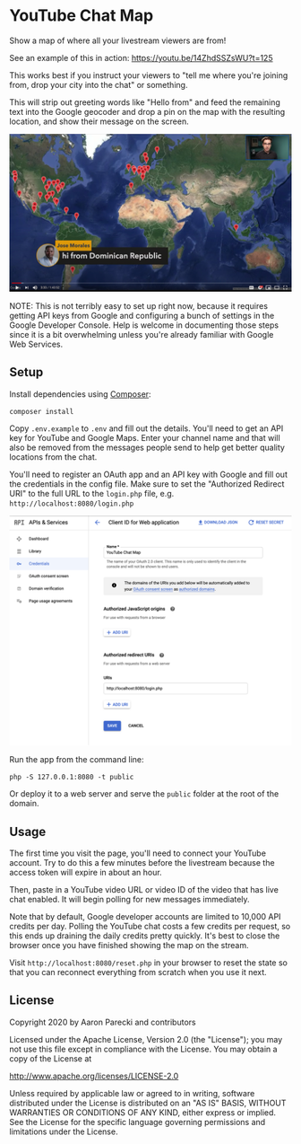 YouTube Chat Map
================

Show a map of where all your livestream viewers are from!

See an example of this in action: https://youtu.be/14ZhdSSZsWU?t=125

This works best if you instruct your viewers to "tell me where you're joining from, drop your city into the chat" or something.

This will strip out greeting words like "Hello from" and feed the remaining text into the Google geocoder and drop a pin on the map with the resulting location, and show their message on the screen.

![Map](map.jpg)

NOTE: This is not terribly easy to set up right now, because it requires getting API keys from Google and configuring a bunch of settings in the Google Developer Console. Help is welcome in documenting those steps since it is a bit overwhelming unless you're already familiar with Google Web Services.


Setup
-----

Install dependencies using [Composer](https://getcomposer.org/download/):

```
composer install
```

Copy `.env.example` to `.env` and fill out the details. You'll need to get an API key for YouTube and Google Maps. Enter your channel name and that will also be removed from the messages people send to help get better quality locations from the chat.

You'll need to register an OAuth app and an API key with Google and fill out the credentials in the config file. Make sure to set the "Authorized Redirect URI" to the full URL to the `login.php` file, e.g. `http://localhost:8080/login.php`

![Google redirect URI](google-redirect-uri.png)

Run the app from the command line:

```
php -S 127.0.0.1:8080 -t public
```

Or deploy it to a web server and serve the `public` folder at the root of the domain.


Usage
-----

The first time you visit the page, you'll need to connect your YouTube account. Try to do this a few minutes before the livestream because the access token will expire in about an hour.

Then, paste in a YouTube video URL or video ID of the video that has live chat enabled. It will begin polling for new messages immediately.

Note that by default, Google developer accounts are limited to 10,000 API credits per day. Polling the YouTube chat costs a few credits per request, so this ends up draining the daily credits pretty quickly. It's best to close the browser once you have finished showing the map on the stream.

Visit `http://localhost:8080/reset.php` in your browser to reset the state so that you can reconnect everything from scratch when you use it next.



License
-------

Copyright 2020 by Aaron Parecki and contributors

Licensed under the Apache License, Version 2.0 (the "License");
you may not use this file except in compliance with the License.
You may obtain a copy of the License at

http://www.apache.org/licenses/LICENSE-2.0

Unless required by applicable law or agreed to in writing, software
distributed under the License is distributed on an "AS IS" BASIS,
WITHOUT WARRANTIES OR CONDITIONS OF ANY KIND, either express or implied.
See the License for the specific language governing permissions and
limitations under the License.
